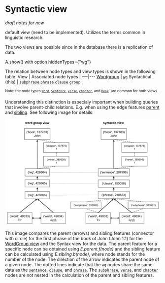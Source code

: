 # Syntactic view <a name="start"></a>

*draft notes for now* 

default view (need to be implemented). Utilizes the terms common in linguistic research.

The two views are possible since in the database there is a replication of data.

A.show() with option hiddenTypes={"wg"}

The relation between node types and view types is shown in the following table.
View | Associated node types | 
---|---
[Wordgroup](wg-view.md#start) | [`wg`](featuresbynodetype.md#wordgroup-nodes) 
Syntactical (this) | [`subphrase`](featuresbynodetype.md#subphrase-nodes) [`phrase`](featuresbynodetype.md#phrase-nodes) [`clause`](featuresbynodetype.md#clause-nodes) [`group`](featuresbynodetype.md#group-nodes)

<sup>Note: the node types  [`Word`](featuresbynodetype.md#word-nodes), [`Sentence`](featuresbynodetype.md#sentence-nodes), [`verse`](featuresbynodetype.md#verse-nodes), [`chapter`](featuresbynodetype.md#chapter-nodes), and [`Book`](featuresbynodetype.md#book-nodes)` are common for both views.</sup>

Understanding this distinction is especialy important when building queries that involve parent-child relations. E.g. when using the edge features [parent](parent.md#start) and [sibling](sibling.md#start). See following image for details:

<img src="images/wordgroup_syntactic_view.png" width="600">

This image compares the parent (arrows) and sibling features (connector with circle) for the first phrase of the book of John (John 1:1) for the [WordGroup view](wg-view.md#start) and the Syntax view for the data. The parent feature for a specific node can be obtained using *E.parent.f(node)* and the sibling feature can be calculated using *E.sibling.b(node)*, where node stands for the number of the node. The direction of the arrow indicates the parent node of a given node. The dotted lines indicate that the `wg` nodes share the same data as the [`sentence`](featuresbynodetype.md#sentence-nodes), [`clause`](featuresbynodetype.md#clause-nodes), and [`phrase`](featuresbynodetype.md#phrase-nodes). The [`subphrase`](featuresbynodetype.md#subphrase-nodes), [`verse`](featuresbynodetype.md#verse-nodes), and [`chapter`](featuresbynodetype.md#chapter-nodes) nodes are not nested in the calculation of the parent and sibling features.
